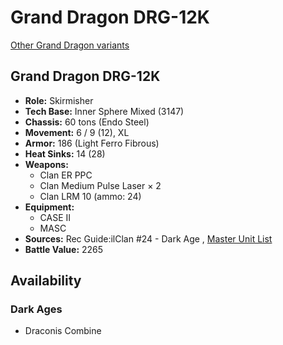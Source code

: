 # Grand Dragon DRG-12K 

[Other Grand Dragon variants](../grand_dragon.md) 

## Grand Dragon DRG-12K 

- **Role:** Skirmisher 
- **Tech Base:** Inner Sphere Mixed (3147) 
- **Chassis:** 60 tons (Endo Steel) 
- **Movement:** 6 / 9 (12), XL 
- **Armor:** 186 (Light Ferro Fibrous) 
- **Heat Sinks:** 14 (28) 
- **Weapons:** 
  - Clan ER PPC 
  - Clan Medium Pulse Laser × 2 
  - Clan LRM 10 (ammo: 24) 
- **Equipment:** 
  - CASE II 
  - MASC 
- **Sources:** Rec Guide:ilClan #24 - Dark Age , [Master Unit List](http://masterunitlist.info/Unit/Details/8446/grand-dragon-drg-12k) 
- **Battle Value:** 2265 

## Availability 

### Dark Ages 

- Draconis Combine 


